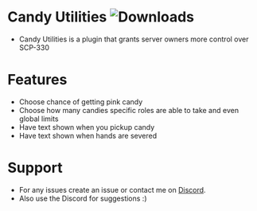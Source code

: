 # Candy Utilities ![Downloads](https://img.shields.io/github/downloads/Misfiy/CandyUtilities/total)
* Candy Utilities is a plugin that grants server owners more control over SCP-330

# Features
- Choose chance of getting pink candy
- Choose how many candies specific roles are able to take and even global limits
- Have text shown when you pickup candy
- Have text shown when hands are severed

# Support
* For any issues create an issue or contact me on [Discord](https://discord.gg/RYzahv3vfC).
* Also use the Discord for suggestions :)
